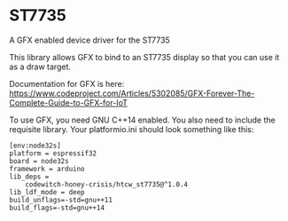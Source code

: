 # ST7735

A GFX enabled device driver for the ST7735

This library allows GFX to bind to an ST7735 display so that you can use it as a draw target.

Documentation for GFX is here: https://www.codeproject.com/Articles/5302085/GFX-Forever-The-Complete-Guide-to-GFX-for-IoT

To use GFX, you need GNU C++14 enabled. You also need to include the requisite library. Your platformio.ini should look something like this:

```
[env:node32s]
platform = espressif32
board = node32s
framework = arduino
lib_deps = 
	codewitch-honey-crisis/htcw_st7735@^1.0.4
lib_ldf_mode = deep
build_unflags=-std=gnu++11
build_flags=-std=gnu++14
```